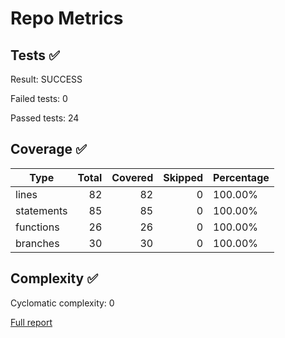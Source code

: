 # Repo Metrics
## Tests ✅
Result: SUCCESS

Failed tests: 0

Passed tests: 24

## Coverage ✅
| Type | Total | Covered | Skipped | Percentage |
|------|------:|--------:|--------:|------------|
| lines | 82 | 82 | 0 | 100.00% |
| statements | 85 | 85 | 0 | 100.00% |
| functions | 26 | 26 | 0 | 100.00% |
| branches | 30 | 30 | 0 | 100.00% |

## Complexity ✅
Cyclomatic complexity: 0

[Full report](complexity-report.md)



